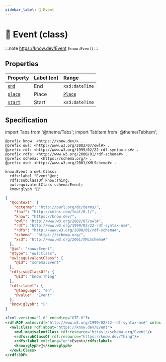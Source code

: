 ```yaml
---
sidebar_label: 📅 Event
---
```


# 📅 Event (class)

:::note
https://know.dev/Event
(`know:Event`)
:::

## Properties

| Property          | Label (en)     | Range                    |
| :---------------- | :------------- | :----------------------- |
| [`end`]           | End            | `xsd:dateTime`           |
| [`place`]         | Place          | [`Place`]                |
| [`start`]         | Start          | `xsd:dateTime`           |

## Specification

import Tabs from '@theme/Tabs';
import TabItem from '@theme/TabItem';

<Tabs>
<TabItem value="turtle" label="Turtle">

```turtle
@prefix know: <https://know.dev/> .
@prefix owl: <http://www.w3.org/2002/07/owl#> .
@prefix rdf: <http://www.w3.org/1999/02/22-rdf-syntax-ns#> .
@prefix rdfs: <http://www.w3.org/2000/01/rdf-schema#> .
@prefix schema: <https://schema.org/> .
@prefix xsd: <http://www.w3.org/2001/XMLSchema#> .

know:Event a owl:Class;
  rdfs:label "Event"@en;
  rdfs:subClassOf know:Thing;
  owl:equivalentClass schema:Event;
  know:glyph "📅" .

```

</TabItem>
<TabItem value="jsonld" label="JSON-LD">

```json
{
  "@context": {
    "dcterms": "http://purl.org/dc/terms/",
    "foaf": "http://xmlns.com/foaf/0.1/",
    "know": "https://know.dev/",
    "owl": "http://www.w3.org/2002/07/owl#",
    "rdf": "http://www.w3.org/1999/02/22-rdf-syntax-ns#",
    "rdfs": "http://www.w3.org/2000/01/rdf-schema#",
    "schema": "https://schema.org/",
    "xsd": "http://www.w3.org/2001/XMLSchema#"
  },
  "@id": "know:Event",
  "@type": "owl:Class",
  "owl:equivalentClass": {
    "@id": "schema:Event"
  },
  "rdfs:subClassOf": {
    "@id": "know:Thing"
  },
  "rdfs:label": {
    "@language": "en",
    "@value": "Event"
  },
  "know:glyph": "📅"
}
```

</TabItem>
<TabItem value="rdfxml" label="RDF/XML">

```xml
<?xml version="1.0" encoding="UTF-8"?>
<rdf:RDF xmlns:rdf="http://www.w3.org/1999/02/22-rdf-syntax-ns#" xmlns:know="https://know.dev/" xmlns:owl="http://www.w3.org/2002/07/owl#" xmlns:schema="https://schema.org/" xmlns:rdfs="http://www.w3.org/2000/01/rdf-schema#">
  <owl:Class rdf:about="https://know.dev/Event">
    <owl:equivalentClass rdf:resource="https://schema.org/Event"/>
    <rdfs:subClassOf rdf:resource="https://know.dev/Thing"/>
    <rdfs:label xml:lang="en">Event</rdfs:label>
    <know:glyph>📅</know:glyph>
  </owl:Class>
</rdf:RDF>

```

</TabItem>
</Tabs>

[`Event`]: /Event
[`Place`]: /Place
[`end`]: /end
[`place`]: /place
[`start`]: /start
